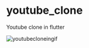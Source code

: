 # youtube_clone
Youtube clone in flutter


![youtubecloneingif](https://user-images.githubusercontent.com/67695638/104809493-b2a96180-5813-11eb-8152-e915b6098266.gif)
